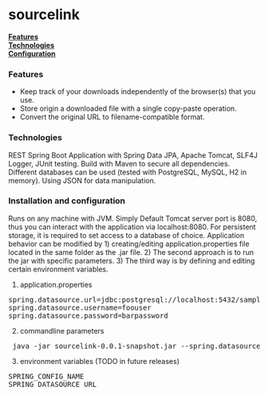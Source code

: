# sourcelink
**[Features](#features)**<br>
**[Technologies](#technologies)**<br>
**[Configuration](#configuration)**<br>
### Features
* Keep track of your downloads independently of the browser(s) that you use.
* Store origin a downloaded file with a single copy-paste operation.
* Convert the original URL to filename-compatible format.
### Technologies
REST Spring Boot Application with Spring Data JPA, Apache Tomcat, SLF4J Logger, JUnit testing. Build with Maven to secure all dependencies. 
Different databases can be used (tested with PostgreSQL, MySQL, H2 in memory).
Using JSON for data manipulation.
### Installation and configuration
Runs on any machine with JVM. Simply Default Tomcat server port is 8080, thus you can interact with the application via localhost:8080. 
For persistent storage, it is required to set access to a database of choice.
Application behavior can be modified by 1) creating/editing application.properties file located in the same folder as the .jar file. 2) The second approach is to run the jar with specific parameters. 3) The third way is by defining and editing certain environment variables.
1. application.properties
<pre>
spring.datasource.url=jdbc:postgresql://localhost:5432/sampleDBname
spring.datasource.username=foouser
spring.datasource.password=barpassword
</pre>
2. commandline parameters
<pre> java -jar sourcelink-0.0.1-snapshot.jar --spring.datasource.url=jdbc:h2:mem:testdb --server.port=8085</pre>
3. environment variables (TODO in future releases)
<pre>
SPRING_CONFIG_NAME
SPRING_DATASOURCE_URL
</pre>
